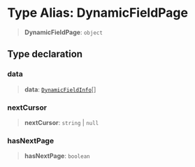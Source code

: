 # Type Alias: DynamicFieldPage

> **DynamicFieldPage**: `object`

## Type declaration

### data

> **data**: [`DynamicFieldInfo`](../interfaces/DynamicFieldInfo.md)[]

### nextCursor

> **nextCursor**: `string` \| `null`

### hasNextPage

> **hasNextPage**: `boolean`
